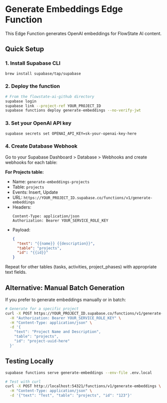 # Generate Embeddings Edge Function

This Edge Function generates OpenAI embeddings for FlowState AI content.

## Quick Setup

### 1. Install Supabase CLI
```bash
brew install supabase/tap/supabase
```

### 2. Deploy the function
```bash
# From the flowstate-ai-github directory
supabase login
supabase link --project-ref YOUR_PROJECT_ID
supabase functions deploy generate-embeddings --no-verify-jwt
```

### 3. Set your OpenAI API key
```bash
supabase secrets set OPENAI_API_KEY=sk-your-openai-key-here
```

### 4. Create Database Webhook

Go to your Supabase Dashboard > Database > Webhooks and create webhooks for each table:

**For Projects table:**
- Name: `generate-embeddings-projects`
- Table: `projects`
- Events: Insert, Update
- URL: `https://YOUR_PROJECT_ID.supabase.co/functions/v1/generate-embeddings`
- Headers: 
  ```
  Content-Type: application/json
  Authorization: Bearer YOUR_SERVICE_ROLE_KEY
  ```
- Payload:
  ```json
  {
    "text": "{{name}} {{description}}",
    "table": "projects",
    "id": "{{id}}"
  }
  ```

Repeat for other tables (tasks, activities, project_phases) with appropriate text fields.

## Alternative: Manual Batch Generation

If you prefer to generate embeddings manually or in batch:

```bash
# Generate for a specific project
curl -X POST https://YOUR_PROJECT_ID.supabase.co/functions/v1/generate-embeddings \
  -H "Authorization: Bearer YOUR_SERVICE_ROLE_KEY" \
  -H "Content-Type: application/json" \
  -d '{
    "text": "Project Name and Description",
    "table": "projects",
    "id": "project-uuid-here"
  }'
```

## Testing Locally

```bash
supabase functions serve generate-embeddings --env-file .env.local

# Test with curl
curl -X POST http://localhost:54321/functions/v1/generate-embeddings \
  -H "Content-Type: application/json" \
  -d '{"text": "Test", "table": "projects", "id": "123"}'
```